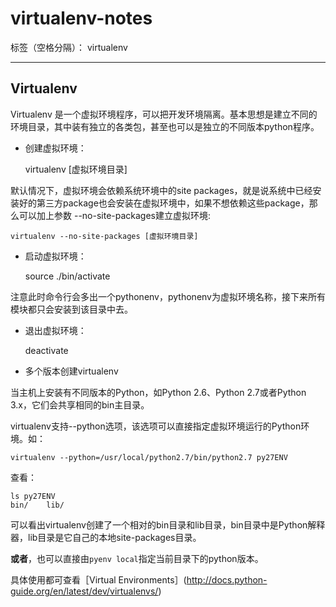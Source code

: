 # virtualenv-notes

标签（空格分隔）： virtualenv

---
## Virtualenv
Virtualenv 是一个虚拟环境程序，可以把开发环境隔离。基本思想是建立不同的环境目录，其中装有独立的各类包，甚至也可以是独立的不同版本python程序。  


- 创建虚拟环境：

    virtualenv [虚拟环境目录]

默认情况下，虚拟环境会依赖系统环境中的site packages，就是说系统中已经安装好的第三方package也会安装在虚拟环境中，如果不想依赖这些package，那么可以加上参数 --no-site-packages建立虚拟环境:

    virtualenv --no-site-packages [虚拟环境目录]

-  启动虚拟环境：

    source ./bin/activate

注意此时命令行会多出一个pythonenv，pythonenv为虚拟环境名称，接下来所有模块都只会安装到该目录中去。  
  
- 退出虚拟环境：

    deactivate
    
- 多个版本创建virtualenv

当主机上安装有不同版本的Python，如Python 2.6、Python 2.7或者Python 3.x，它们会共享相同的bin主目录。

virtualenv支持--python选项，该选项可以直接指定虚拟环境运行的Python环境。如：

    virtualenv --python=/usr/local/python2.7/bin/python2.7 py27ENV
    
查看：

    ls py27ENV
    bin/    lib/

可以看出virtualenv创建了一个相对的bin目录和lib目录，bin目录中是Python解释器，lib目录是它自己的本地site-packages目录。

**或者**，也可以直接由`pyenv local`指定当前目录下的python版本。

具体使用都可查看［Virtual Environments］(http://docs.python-guide.org/en/latest/dev/virtualenvs/)

